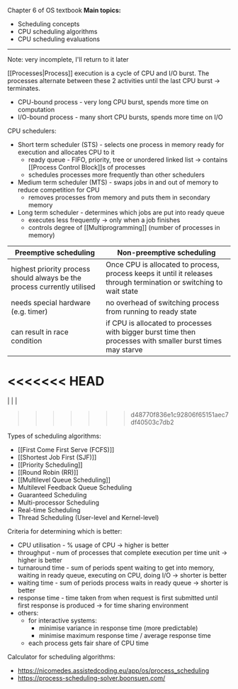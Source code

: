 Chapter 6 of OS textbook
**Main topics:**
- Scheduling concepts
- CPU scheduling algorithms
- CPU scheduling evaluations
--------------
Note: very incomplete, I'll return to it later

[[Processes|Process]] execution is a cycle of CPU and I/O burst. The processes alternate between these 2 activities until the last CPU burst -> terminates.
- CPU-bound process - very long CPU burst, spends more time on computation
- I/O-bound process - many short CPU bursts, spends more time on I/O

CPU schedulers:
- Short term scheduler (STS) - selects one process in memory ready for execution and allocates CPU to it
	- ready queue - FIFO, priority, tree or unordered linked list -> contains [[Process Control Block]]s of processes
	- schedules processes more frequently than other schedulers
- Medium term scheduler (MTS) - swaps jobs in and out of memory to reduce competition for CPU
	- removes processes from memory and puts them in secondary memory
- Long term scheduler - determines which jobs are put into ready queue
	- executes less frequently -> only when a job finishes
	- controls degree of [[Multiprogramming]] (number of processes in memory)

| Preemptive scheduling                                                    | Non-preemptive scheduling                                                                                           |
| ------------------------------------------------------------------------ | ------------------------------------------------------------------------------------------------------------------- |
| highest priority process should always be the process currently utilised | Once CPU is allocated to process, process keeps it until it releases through termination or switching to wait state |
| needs special hardware (e.g. timer)                                      | no overhead of switching process from running to ready state                                                        |
| can result in race condition                                             | if CPU is allocated to processes with bigger burst time then processes with smaller burst times may starve          |
<<<<<<< HEAD
=======
|                                                                          |                                                                                                                     |
>>>>>>> d48770f836e1c92806f65151aec7df40503c7db2

Types of scheduling algorithms:
- [[First Come First Serve (FCFS)]]
- [[Shortest Job First (SJF)]]
- [[Priority Scheduling]]
- [[Round Robin (RR)]]
- [[Multilevel Queue Scheduling]]
- Multilevel Feedback Queue Scheduling
- Guaranteed Scheduling
- Multi-processor Scheduling
- Real-time Scheduling
- Thread Scheduling (User-level and Kernel-level)

Criteria for determining which is better:
- CPU utilisation - % usage of CPU -> higher is better
- throughput - num of processes that complete execution per time unit -> higher is better
- turnaround time - sum of periods spent waiting to get into memory, waiting in ready queue, executing on CPU, doing I/O -> shorter is better
- waiting time - sum of periods process waits in ready queue -> shorter is better
- response time - time taken from when request is first submitted until first response is produced -> for time sharing environment
- others:
	- for interactive systems:
		- minimise variance in response time (more predictable)
		- minimise maximum response time / average response time
	- each process gets fair share of CPU time

Calculator for scheduling algorithms:
- https://nicomedes.assistedcoding.eu/app/os/process_scheduling
- https://process-scheduling-solver.boonsuen.com/